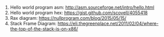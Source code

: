 1) Hello world program asm: http://asm.sourceforge.net/intro/hello.html
2) Hello world program hex: https://gist.github.com/scovell/4055418
3) Rax diagram: https://nullprogram.com/blog/2015/05/15/
4) Stack Frame Diagram: https://eli.thegreenplace.net/2011/02/04/where-the-top-of-the-stack-is-on-x86/
